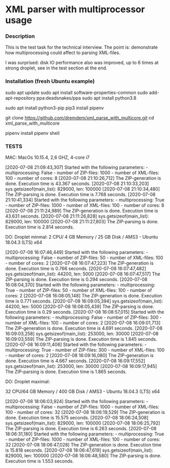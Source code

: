 # XML parser with multiprocessor usage

### Description

This is the test task for the technical interview.
The point is: demonstrate how multiprocessing could affect to parsing XML-files. 

I was surprised: disk IO performance also was improved, 
up to 6 times at strong droplet, see in the test section at the end.

### Installation (fresh Ubuntu example)


sudo apt update
sudo apt install software-properties-common
sudo add-apt-repository ppa:deadsnakes/ppa
sudo apt install python3.8


sudo apt install python3-pip
pip3 install pipenv

git clone https://github.com/dremdem/xml_parse_with_multicore.git
cd xml_parse_with_multicore

pipenv install 
pipenv shell




### TESTS

MAC: MacOs 10.15.4, 2,6 GHZ, 4-core i7

[2020-07-08 21:09:43,307]  Started with the following parameters:
            - multiprocessing: False
            - number of ZIP-files: 1000
            - number of XML-files: 100
            - number of cores: 8
[2020-07-08 21:10:26,712]  The ZIP-generation is done. Execution time is 43.367 seconds.
[2020-07-08 21:10:33,203]  sys.getsizeof(main_list): 829000, len: 100000
[2020-07-08 21:10:34,480]  The ZIP-parsing is done. Execution time is 7.768 seconds.
[2020-07-08 21:10:41,334]  Started with the following parameters:
            - multiprocessing: True
            - number of ZIP-files: 1000
            - number of XML-files: 100
            - number of cores: 8
[2020-07-08 21:11:24,989]  The ZIP-generation is done. Execution time is 43.631 seconds.
[2020-07-08 21:11:26,828]  sys.getsizeof(main_list): 829000, len: 100000
[2020-07-08 21:11:27,803]  The ZIP-parsing is done. Execution time is 2.814 seconds.

DO: Droplet minmal: 
2 CPU/ 4 GB Memory / 25 GB Disk / AMS3 - Ubuntu 18.04.3 (LTS) x64

[2020-07-08 16:07:46,449]  Started with the following parameters:
            - multiprocessing: False
            - number of ZIP-files: 50
            - number of XML-files: 100
            - number of cores: 2
[2020-07-08 16:07:47,223]  The ZIP-generation is done. Execution time is 0.766 seconds.
[2020-07-08 16:07:47,482]  sys.getsizeof(main_list): 44200, len: 5000
[2020-07-08 16:07:47,517]  The ZIP-parsing is done. Execution time is 0.294 seconds.
[2020-07-08 16:08:04,370]  Started with the following parameters:
            - multiprocessing: True
            - number of ZIP-files: 50
            - number of XML-files: 100
            - number of cores: 2
[2020-07-08 16:08:05,148]  The ZIP-generation is done. Execution time is 0.771 seconds.
[2020-07-08 16:08:05,394]  sys.getsizeof(main_list): 44200, len: 5000
[2020-07-08 16:08:05,439]  The ZIP-parsing is done. Execution time is 0.29 seconds.
[2020-07-08 16:08:57,015]  Started with the following parameters:
            - multiprocessing: False
            - number of ZIP-files: 300
            - number of XML-files: 100
            - number of cores: 2
[2020-07-08 16:09:01,713]  The ZIP-generation is done. Execution time is 4.691 seconds.
[2020-07-08 16:09:03,258]  sys.getsizeof(main_list): 253000, len: 30000
[2020-07-08 16:09:03,559]  The ZIP-parsing is done. Execution time is 1.845 seconds.
[2020-07-08 16:09:11,406]  Started with the following parameters:
            - multiprocessing: True
            - number of ZIP-files: 300
            - number of XML-files: 100
            - number of cores: 2
[2020-07-08 16:09:16,080]  The ZIP-generation is done. Execution time is 4.667 seconds.
[2020-07-08 16:09:17,552]  sys.getsizeof(main_list): 253000, len: 30000
[2020-07-08 16:09:17,945]  The ZIP-parsing is done. Execution time is 1.865 seconds.

DO: Droplet maximal: 

32 CPU/64 GB Memory / 400 GB Disk / AMS3 - Ubuntu 18.04.3 (LTS) x64

[2020-07-08 18:06:03,924]  Started with the following parameters:
            - multiprocessing: False
            - number of ZIP-files: 1000
            - number of XML-files: 100
            - number of cores: 32
[2020-07-08 18:06:19,529]  The ZIP-generation is done. Execution time is 15.575 seconds.
[2020-07-08 18:06:24,508]  sys.getsizeof(main_list): 829000, len: 100000
[2020-07-08 18:06:25,792]  The ZIP-parsing is done. Execution time is 6.263 seconds.
[2020-07-08 18:06:31,180]  Started with the following parameters:
            - multiprocessing: True
            - number of ZIP-files: 1000
            - number of XML-files: 100
            - number of cores: 32
[2020-07-08 18:06:47,028]  The ZIP-generation is done. Execution time is 15.818 seconds.
[2020-07-08 18:06:47,619]  sys.getsizeof(main_list): 829000, len: 100000
[2020-07-08 18:06:48,580]  The ZIP-parsing is done. Execution time is 1.553 seconds.



